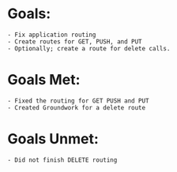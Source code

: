 # Goals:

    - Fix application routing
    - Create routes for GET, PUSH, and PUT
    - Optionally; create a route for delete calls.

# Goals Met:

    - Fixed the routing for GET PUSH and PUT
    - Created Groundwork for a delete route

# Goals Unmet:

    - Did not finish DELETE routing
